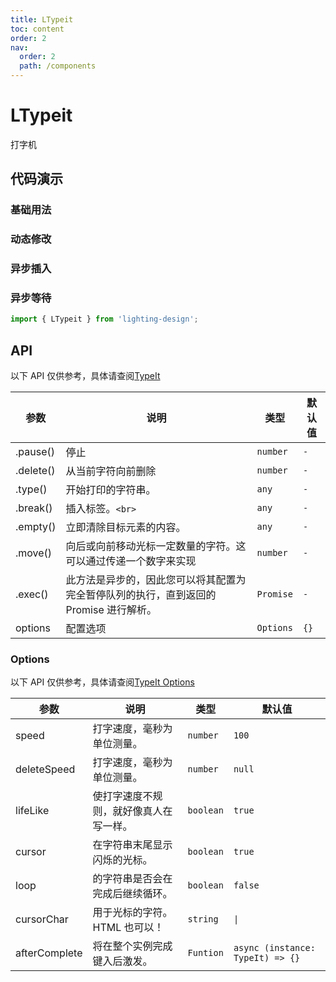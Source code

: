 ```yaml
---
title: LTypeit
toc: content
order: 2
nav:
  order: 2
  path: /components
---
```


# LTypeit

打字机

## 代码演示

### 基础用法

<code src='./demos/Demo1.tsx'></code>

### 动态修改

<code src="./demos/Demo2.tsx"></code>

### 异步插入

<code src="./demos/Demo3.tsx"></code>

### 异步等待

<code src="./demos/Demo4.tsx"></code>

```ts
import { LTypeit } from 'lighting-design';
```

## API

以下 API 仅供参考，具体请查阅[TypeIt](https://www.typeitjs.com/)

| 参数      | 说明                                                                                  | 类型      | 默认值 |
| --------- | ------------------------------------------------------------------------------------- | --------- | ------ |
| .pause()  | 停止                                                                                  | `number`  | `-`    |
| .delete() | 从当前字符向前删除                                                                    | `number`  | `-`    |
| .type()   | 开始打印的字符串。                                                                    | `any`     | `-`    |
| .break()  | 插入标签。`<br>`                                                                      | `any`     | `-`    |
| .empty()  | 立即清除目标元素的内容。                                                              | `any`     | `-`    |
| .move()   | 向后或向前移动光标一定数量的字符。这可以通过传递一个数字来实现                        | `number`  | `-`    |
| .exec()   | 此方法是异步的，因此您可以将其配置为完全暂停队列的执行，直到返回的 Promise 进行解析。 | `Promise` | `-`    |
| options   | 配置选项                                                                              | `Options` | `{}`   |

### Options

以下 API 仅供参考，具体请查阅[TypeIt Options](https://www.typeitjs.com/docs/vanilla/usage/#configuration-options)

| 参数          | 说明                                   | 类型      | 默认值                           |
| ------------- | -------------------------------------- | --------- | -------------------------------- |
| speed         | 打字速度，毫秒为单位测量。             | `number`  | `100`                            |
| deleteSpeed   | 打字速度，毫秒为单位测量。             | `number`  | `null`                           |
| lifeLike      | 使打字速度不规则，就好像真人在写一样。 | `boolean` | `true`                           |
| cursor        | 在字符串末尾显示闪烁的光标。           | `boolean` | `true`                           |
| loop          | 的字符串是否会在完成后继续循环。       | `boolean` | `false`                          |
| cursorChar    | 用于光标的字符。HTML 也可以！          | `string`  | `\|`                             |
| afterComplete | 将在整个实例完成键入后激发。           | `Funtion` | `async (instance: TypeIt) => {}` |
